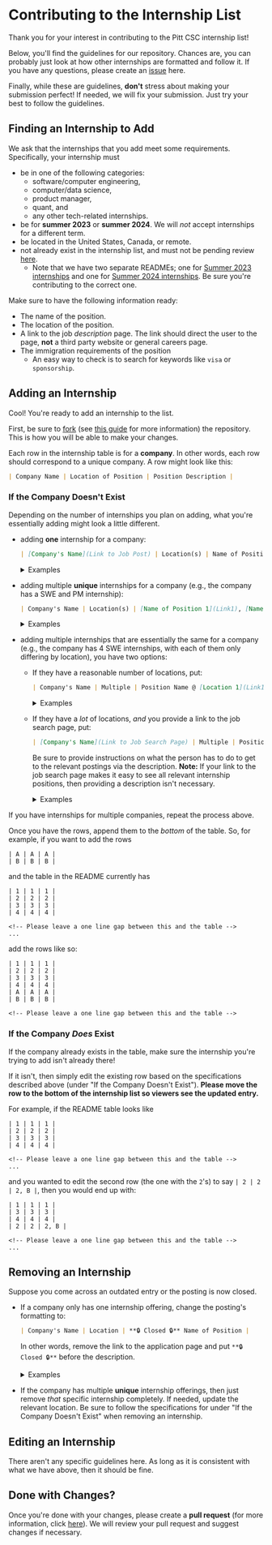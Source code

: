 # Contributing to the Internship List
Thank you for your interest in contributing to the Pitt CSC internship list! 

Below, you'll find the guidelines for our repository. Chances are, you can probably just look at how other internships are formatted and follow it. If you have any questions, please create an [issue](https://github.com/pittcsc/Summer2024-Internships/issues/new) here.

Finally, while these are guidelines, **don't** stress about making your submission perfect! If needed, we will fix your submission. Just try your best to follow the guidelines.

## Finding an Internship to Add
We ask that the internships that you add meet some requirements. Specifically, your internship must
- be in one of the following categories: 
    - software/computer engineering,
    - computer/data science,
    - product manager,
    - quant, and
    - any other tech-related internships.
- be for **summer 2023** or **summer 2024**. We will *not* accept internships for a different term.
- be located in the United States, Canada, or remote.
- not already exist in the internship list, and must not be pending review [here](https://github.com/pittcsc/Summer2024-Internships/pulls). 
    - Note that we have two separate READMEs; one for [Summer 2023 internships](https://github.com/pittcsc/Summer2024-Internships/blob/dev/README-2023.md) and one for [Summer 2024 internships](https://github.com/pittcsc/Summer2024-Internships/blob/dev/README.md). Be sure you're contributing to the correct one.

Make sure to have the following information ready:
- The name of the position.
- The location of the position.
- A link to the job *description* page. The link should direct the user to the page, **not** a third party website or general careers page.
- The immigration requirements of the position
    - An easy way to check is to search for keywords like `visa` or `sponsorship`.

## Adding an Internship
Cool! You're ready to add an internship to the list.

First, be sure to [fork](https://github.com/pittcsc/Summer2024-Internships/fork) (see [this guide](https://docs.github.com/en/get-started/quickstart/fork-a-repo) for more information) the repository. This is how you will be able to make your changes.

Each row in the internship table is for a **company**. In other words, each row should correspond to a unique company. A row might look like this:
```md
| Company Name | Location of Position | Position Description |
```

### If the Company Doesn't Exist
Depending on the number of internships you plan on adding, what you're essentially adding might look a little different.
- adding **one** internship for a company:
    ```md
    | [Company's Name](Link to Job Post) | Location(s) | Name of Position |
    ```

    <details>
    <summary>Examples</summary>
    <br> 

    In Markdown, this might look like one of the following rows:

    ```md
    | [Target](https://jobs.target.com/job/-/-/1118/34525104848) | Brooklyn Park, MN | Software Engineering Intern - Hybrid (Starting June 2023) |
    | [ByteDance](https://jobs.bytedance.com/en/position/7138261141784611103/detail?spread=BSPP2KS) | Mountain View, CA | Software Engineer Intern |
    | [SpaceX](https://boards.greenhouse.io/spacex/jobs/6366187002?gh_jid=6366187002) | Multiple| 2023 Summer Intern - Software Engineer (US Citizens Only) | 
    ```

    When rendered, it will look like:

    | Name | Location |  Notes |
    | ---- | -------- | ------ |
    | [Target](https://jobs.target.com/job/-/-/1118/34525104848) | Brooklyn Park, MN | Software Engineering Intern - Hybrid (Starting June 2023) |
    | [ByteDance](https://jobs.bytedance.com/en/position/7138261141784611103/detail?spread=BSPP2KS) | Mountain View, CA | Software Engineer Intern |
    | [SpaceX](https://boards.greenhouse.io/spacex/jobs/6366187002?gh_jid=6366187002) | Multiple| 2023 Summer Intern - Software Engineer (US Citizens Only) | 
    
    </details>

- adding multiple **unique** internships for a company (e.g., the company has a SWE and PM internship):
    ```md
    | Company's Name | Location(s) | [Name of Position 1](Link1), [Name of Position 2](Link2), ..., [Name of Position N](LinkN) |
    ```

    <details>
    <summary>Examples</summary>
    <br> 

    In Markdown, this might look like one of the following rows:

    ```md
    | Adobe | Various | [Software Engineer Intern](https://careers.adobe.com/us/en/job/R131626/2023-Intern-Software-Engineer), [Software Engineer (Mobile Development) Intern](https://careers.adobe.com/us/en/job/R131674/2023-Intern-Software-Engineer-Mobile-Development) |
    | Delta | Atlanta, GA, Minneapolis St. Paul, MN | [Software Engineer Intern](https://delta.avature.net/careers/JobDetail/Intern-Software-Engineering-Summer-2023/17376), [Data Science Intern](https://delta.avature.net/careers/JobDetail/Intern-IT-Operations-Research-Data-Science-Summer-2023/17381), [Data Analytics Intern](https://delta.avature.net/careers/JobDetail/Intern-Revenue-Technology-Data-Analytics-Summer-2023/17650) |
    | Raytheon | Varies by Role | [UP 2023 Software Engineer Internships](https://careers.rtx.com/global/en/job/RAYTGLOBAL01567022EXTERNALENGLOBAL/UP-2023-Software-Engineer-Internships), [2023 Software Engineer Summer Intern](https://careers.rtx.com/global/en/job/RAYTGLOBAL01569607EXTERNALENGLOBAL/2023-Software-Engineer-Summer-Intern) (US Citizenship Required for Both) |
    ```

    When rendered, it will look like:

    | Name | Location |  Notes |
    | ---- | -------- | ------ |
    | Adobe | Various | [Software Engineer Intern](https://careers.adobe.com/us/en/job/R131626/2023-Intern-Software-Engineer), [Software Engineer (Mobile Development) Intern](https://careers.adobe.com/us/en/job/R131674/2023-Intern-Software-Engineer-Mobile-Development) |
    | Delta | Atlanta, GA, Minneapolis St. Paul, MN | [Software Engineer Intern](https://delta.avature.net/careers/JobDetail/Intern-Software-Engineering-Summer-2023/17376), [Data Science Intern](https://delta.avature.net/careers/JobDetail/Intern-IT-Operations-Research-Data-Science-Summer-2023/17381), [Data Analytics Intern](https://delta.avature.net/careers/JobDetail/Intern-Revenue-Technology-Data-Analytics-Summer-2023/17650) |
    | Raytheon | Varies by Role | [UP 2023 Software Engineer Internships](https://careers.rtx.com/global/en/job/RAYTGLOBAL01567022EXTERNALENGLOBAL/UP-2023-Software-Engineer-Internships), [2023 Software Engineer Summer Intern](https://careers.rtx.com/global/en/job/RAYTGLOBAL01569607EXTERNALENGLOBAL/2023-Software-Engineer-Summer-Intern) (US Citizenship Required for Both) |

    </details>

- adding multiple internships that are essentially the same for a company (e.g., the company has 4 SWE internships, with each of them only differing by location), you have two options:

    - If they have a reasonable number of locations, put:
        ```md
        | Company's Name | Multiple | Position Name @ [Location 1](Link1), [Location 2](Link2), ..., [Location N](Link N) |
        ```

        <details>
        <summary>Examples</summary>
        <br> 

        In Markdown, this might look like one of the following rows:

        ```md
        | [Garmin](https://careers.garmin.com/careers-home/jobs?tags3=Intern&page=1) | Various | Software Engineer Intern (Summer 2023): [Tulsa, OK](https://careers.garmin.com/careers-home/jobs/9345?lang=en-us), [Scottsdale, AZ](https://careers.garmin.com/careers-home/jobs/9267?lang=en-us), [Chandler, AZ](https://careers.garmin.com/careers-home/jobs/9266?lang=en-us), [Boulder, CO](https://careers.garmin.com/careers-home/jobs/9220?lang=en-us), [Tucson, AZ](https://careers.garmin.com/careers-home/jobs/9219?lang=en-us), [Cary, NC](https://careers.garmin.com/careers-home/jobs/9243?lang=en-us) |
        ```

        When rendered, it will look like:
        | Name | Location |  Notes |
        | ---- | -------- | ------ |
        | [Garmin](https://careers.garmin.com/careers-home/jobs?tags3=Intern&page=1) | Various | Software Engineer Intern (Summer 2023): [Tulsa, OK](https://careers.garmin.com/careers-home/jobs/9345?lang=en-us), [Scottsdale, AZ](https://careers.garmin.com/careers-home/jobs/9267?lang=en-us), [Chandler, AZ](https://careers.garmin.com/careers-home/jobs/9266?lang=en-us), [Boulder, CO](https://careers.garmin.com/careers-home/jobs/9220?lang=en-us), [Tucson, AZ](https://careers.garmin.com/careers-home/jobs/9219?lang=en-us), [Cary, NC](https://careers.garmin.com/careers-home/jobs/9243?lang=en-us) |

        </details>

    - If they have a *lot* of locations, *and* you provide a link to the job search page, put:
        ```md
        | [Company's Name](Link to Job Search Page) | Multiple | Position Name |
        ```
        Be sure to provide instructions on what the person has to do to get to the relevant postings via the description. **Note:** If your link to the job search page makes it easy to see all relevant internship positions, then providing a description isn't necessary.

        <details>
        <summary>Examples</summary>
        <br> 

        In Markdown, this might look like one of the following rows:

        ```md
        | [Northrop Grumman](https://ngc.wd1.myworkdayjobs.com/en-US/Northrop_Grumman_External_Site/details/College-Intern-Administrative---Documentation_R10064554-1?q=software%20engineer&workerSubType=a111b0a898f10129e4db58f2e700d97a) | Various | Software Engineer Intern (US Citizenship Required) |
        | [Keysight Technologies](https://jobs.keysight.com/go/Students/3065700/?q=&q2=&alertId=&title=software&location=US&shifttype=intern&department=)| Santa Rosa, CA | Various Positions |
        ```

        When rendered, it will look like:
        | Name | Location |  Notes |
        | ---- | -------- | ------ |
        | [Northrop Grumman](https://ngc.wd1.myworkdayjobs.com/en-US/Northrop_Grumman_External_Site/details/College-Intern-Administrative---Documentation_R10064554-1?q=software%20engineer&workerSubType=a111b0a898f10129e4db58f2e700d97a) | Various | Software Engineer Intern (US Citizenship Required) |
        | [Keysight Technologies](https://jobs.keysight.com/go/Students/3065700/?q=&q2=&alertId=&title=software&location=US&shifttype=intern&department=)| Santa Rosa, CA | Various Positions |

        </details>

If you have internships for multiple companies, repeat the process above. 

Once you have the rows, append them to the *bottom* of the table. So, for example, if you want to add the rows
```
| A | A | A |
| B | B | B |
```
and the table in the README currently has
```
| 1 | 1 | 1 |
| 2 | 2 | 2 |
| 3 | 3 | 3 | 
| 4 | 4 | 4 |

<!-- Please leave a one line gap between this and the table -->
...
```
add the rows like so:
```
| 1 | 1 | 1 |
| 2 | 2 | 2 |
| 3 | 3 | 3 | 
| 4 | 4 | 4 |
| A | A | A |
| B | B | B |

<!-- Please leave a one line gap between this and the table -->
```

### If the Company *Does* Exist
If the company already exists in the table, make sure the internship you're trying to add isn't already there!

If it isn't, then simply edit the existing row based on the specifications described above (under "If the Company Doesn't Exist"). **Please move the row to the bottom of the internship list so viewers see the updated entry.** 

For example, if the README table looks like
```
| 1 | 1 | 1 |
| 2 | 2 | 2 |
| 3 | 3 | 3 | 
| 4 | 4 | 4 |

<!-- Please leave a one line gap between this and the table -->
...
```
and you wanted to edit the second row (the one with the `2`'s) to say `| 2 | 2 | 2, B |`, then you would end up with:
```
| 1 | 1 | 1 |
| 3 | 3 | 3 | 
| 4 | 4 | 4 |
| 2 | 2 | 2, B |

<!-- Please leave a one line gap between this and the table -->
...
```

## Removing an Internship
Suppose you come across an outdated entry or the posting is now closed. 

- If a company only has one internship offering, change the posting's formatting to:
    ```md
    | Company's Name | Location | **🔒 Closed 🔒** Name of Position |
    ```

    In other words, remove the link to the application page and put `**🔒 Closed 🔒**` before the description.

    <details>
    <summary>Examples</summary>
    <br> 

    Suppose that the Target closed their internship. Initially, the row might look like this:

    ```md
    | [Target](https://jobs.target.com/job/-/-/1118/34525104848) | Brooklyn Park, MN | Software Engineering Intern - Hybrid (Starting June 2023) |
    ```

    When rendered, it will look like:

    | Name | Location |  Notes |
    | ---- | -------- | ------ |
    | [Target](https://jobs.target.com/job/-/-/1118/34525104848) | Brooklyn Park, MN | Software Engineering Intern - Hybrid (Starting June 2023) |

    After you indicate that it's closed, the row should look like:

    ```md
    | Target | Brooklyn Park, MN | **🔒 Closed 🔒** Software Engineering Intern - Hybrid (Starting June 2023) |
    ```

    When rendered, it will look like:

    | Name | Location |  Notes |
    | ---- | -------- | ------ |
    | Target | Brooklyn Park, MN | **🔒 Closed 🔒** Software Engineering Intern - Hybrid (Starting June 2023) |

    </details>

- If the company has multiple **unique** internship offerings, then just remove *that* specific internship completely. If needed, update the relevant location. Be sure to follow the specifications for under "If the Company Doesn't Exist" when removing an internship.

## Editing an Internship
There aren't any specific guidelines here. As long as it is consistent with what we have above, then it should be fine.

## Done with Changes?
Once you're done with your changes, please create a **pull request** (for more information, click [here](https://docs.github.com/en/pull-requests/collaborating-with-pull-requests/proposing-changes-to-your-work-with-pull-requests/creating-a-pull-request)). We will review your pull request and suggest changes if necessary. 
